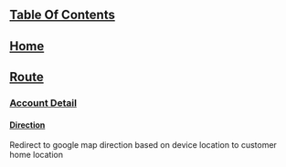 ## [Table Of Contents](https://github.com/diohlicious/collection-management-app/edit/master/Doc/Table-Of-Contents.md)
## [Home](Menu.md)
## [Route](Route.md)
### [Account Detail](Account-Detail.md)
#### [Direction](Direction.md)  
Redirect to google map direction based on device location to customer home location
